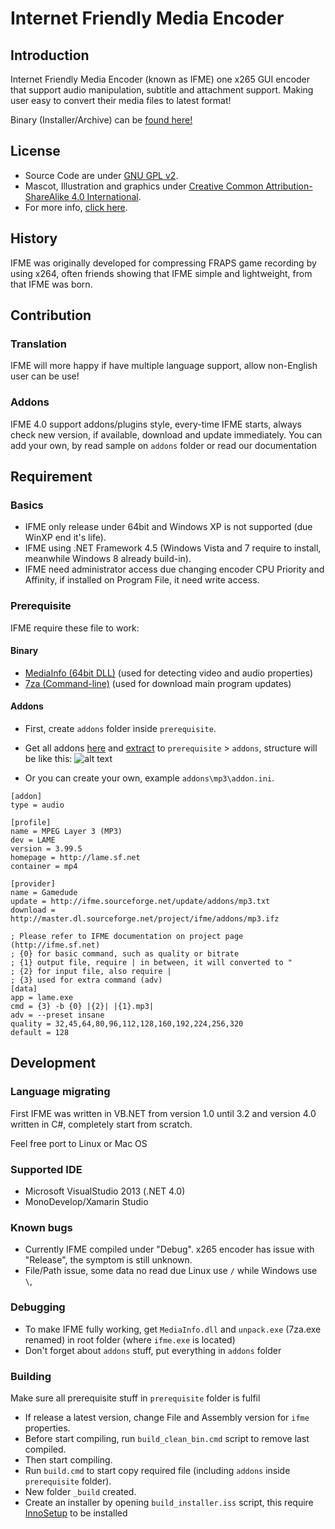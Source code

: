 # Internet Friendly Media Encoder
## Introduction
Internet Friendly Media Encoder (known as IFME) one x265 GUI encoder that support audio manipulation, subtitle and attachment support. Making user easy to convert their media files to latest format!

Binary (Installer/Archive) can be [found here!](https://sourceforge.net/projects/ifme/)

## License
* Source Code are under [GNU GPL v2](http://choosealicense.com/licenses/gpl-2.0/).
* Mascot, Illustration and graphics under [Creative Common Attribution-ShareAlike 4.0 International](http://creativecommons.org/licenses/by-sa/4.0/).
* For more info, [click here](http://ifme.sourceforge.net/index.html?page/rights.html).

## History
IFME was originally developed for compressing FRAPS game recording by using x264, often friends showing that IFME simple and lightweight, from that IFME was born.


## Contribution
### Translation
IFME will more happy if have multiple language support, allow non-English user can be use!


### Addons
IFME 4.0 support addons/plugins style, every-time IFME starts, always check new version, if available, download and update immediately. You can add your own, by read sample on `addons` folder or read our documentation



## Requirement
### Basics
* IFME only release under 64bit and Windows XP is not supported (due WinXP end it's life).
* IFME using .NET Framework 4.5 (Windows Vista and 7 require to install, meanwhile Windows 8 already build-in).
* IFME need administrator access due changing encoder CPU Priority and Affinity, if installed on Program File, it need write access.


### Prerequisite
IFME require these file to work:

#### Binary
* [MediaInfo (64bit DLL)](http://mediaarea.net/en/MediaInfo/Download/Windows) (used for detecting video and audio properties)
* [7za (Command-line)](http://downloads.sourceforge.net/sevenzip/7za920.zip) (used for download main program updates)

#### Addons
* First, create `addons` folder inside `prerequisite`.
* Get all addons [here](https://sourceforge.net/projects/ifme/files/addons/) and [extract](http://www.7-zip.org/) to `prerequisite` > `addons`, structure will be like this:
![alt text](http://ifme.sourceforge.net/images/preq.png)

* Or you can create your own, example `addons\mp3\addon.ini`.
```
[addon]
type = audio

[profile]
name = MPEG Layer 3 (MP3)
dev = LAME
version = 3.99.5
homepage = http://lame.sf.net
container = mp4

[provider]
name = Gamedude
update = http://ifme.sourceforge.net/update/addons/mp3.txt
download = http://master.dl.sourceforge.net/project/ifme/addons/mp3.ifz

; Please refer to IFME documentation on project page (http://ifme.sf.net)
; {0} for basic command, such as quality or bitrate
; {1} output file, require | in between, it will converted to "
; {2} for input file, also require |
; {3} used for extra command (adv)
[data]
app = lame.exe
cmd = {3} -b {0} |{2}| |{1}.mp3| 
adv = --preset insane
quality = 32,45,64,80,96,112,128,160,192,224,256,320
default = 128
```


## Development
### Language migrating
First IFME was written in VB.NET from version 1.0 until 3.2 and version 4.0 written in C#, completely start from scratch.

Feel free port to Linux or Mac OS


### Supported IDE
* Microsoft VisualStudio 2013 (.NET 4.0)
* MonoDevelop/Xamarin Studio


### Known bugs
* Currently IFME compiled under "Debug". x265 encoder has issue with "Release", the symptom is still unknown.
* File/Path issue, some data no read due Linux use `/` while Windows use `\`,


### Debugging
* To make IFME fully working, get `MediaInfo.dll` and `unpack.exe` (7za.exe renamed) in root folder (where `ifme.exe` is located)
* Don't forget about `addons` stuff, put everything in `addons` folder


### Building
Make sure all prerequisite stuff in `prerequisite` folder is fulfil

* If release a latest version, change File and Assembly version for `ifme` properties.
* Before start compiling, run `build_clean_bin.cmd` script to remove last compiled.
* Then start compiling.
* Run `build.cmd` to start copy required file (including `addons` inside `prerequisite` folder).
* New folder `_build` created.
* Create an installer by opening `build_installer.iss` script, this require [InnoSetup](http://www.jrsoftware.org/isinfo.php) to be installed